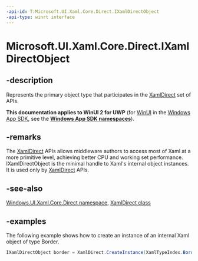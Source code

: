 ```yaml
---
-api-id: T:Microsoft.UI.Xaml.Core.Direct.IXamlDirectObject
-api-type: winrt interface
---
```


<!-- Interface syntax.
public interface IXamlDirectObject 
-->

# Microsoft.UI.Xaml.Core.Direct.IXamlDirectObject

## -description

Represents the primary object type that participates in the [XamlDirect](xamldirect.md) set of APIs.

**This documentation applies to WinUI 2 for UWP** (for [WinUI](/windows/apps/winui/winui3/) in the [Windows App SDK](/windows/apps/windows-app-sdk/), see the **[Windows App SDK namespaces](/windows/windows-app-sdk/api/winrt/)**).

## -remarks

The [XamlDirect](xamldirect.md) APIs allows middleware authors to access most of Xaml at a more primitive level, achieving better CPU and working set performance.  
IXamlDirectObject is the minimal handle to Xaml's internal object instances. It is used only by [XamlDirect](xamldirect.md) APIs.

## -see-also

[Windows.UI.Xaml.Core.Direct namespace](windows_ui_xaml_core_direct.md), [XamlDirect class](xamldirect.md)

## -examples

The following example shows how to create an instance of an internal Xaml object of type Border.

```C#
IXamlDirectObject border = XamlDirect.CreateInstance(XamlTypeIndex.Border);
```
